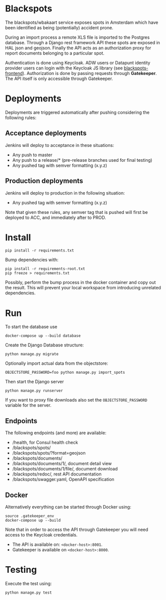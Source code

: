 # Blackspots
The blackspots/wbakaart service exposes spots in Amsterdam which have been identified as being (potentially) accident prone.

During an import process a remote XLS file is imported to the Postgres database.
Through a Django rest framework API these spots are exposed in HAL json and geojson.
Finally the API acts as an authorization proxy for report documents belonging to a particular spot.

Authentication is done using Keycloak.
ADW users or Datapunt identity provider users can login with the Keycloak JS library (see [blackspots-frontend](https://github.com/Amsterdam/blackspots-frontend/)).
Authorization is done by passing requests through **Gatekeeper**.
The API itself is only accessible through Gatekeeper.  


# Deployments

Deployments are triggered automatically after pushing considering the following rules:

## Acceptance deployments
Jenkins will deploy to acceptance in these situations:
- Any push to master
- Any push to a release/* (pre-release branches used for final testing)
- Any pushed tag with semver formatting (x.y.z)

## Production deployments
Jenkins will deploy to production in the following situation:
- Any pushed tag with semver formatting (x.y.z) 

Note that given these rules, any semver tag that is pushed will first be deployed to ACC,
and immediately after to PROD.


# Install

```
pip install -r requirements.txt
```

Bump dependencies with:

```
pip install -r requirements-root.txt
pip freeze > requirements.txt
```

Possibly, perform the bump process in the docker container and copy out the result.
This will prevent your local workspace from introducing unrelated dependencies.


# Run

To start the database use

```
docker-compose up --build database
```

Create the Django Database structure:

```
python manage.py migrate
```

Optionally import actual data from the objectstore:

```
OBJECTSTORE_PASSWORD=foo python manage.py import_spots
``` 

Then start the Django server

```
python manage.py runserver
```

If you want to proxy file downloads also set the `OBJECTSTORE_PASSWORD` variable for the server. 

## Endpoints

The following endpoints (and more) are available:
* /health, for Consul health check
* /blackspots/spots/
* /blackspots/spots/?format=geojson
* /blackspots/documents/
* /blackspots/documents/1/, document detail view
* /blackspots/documents/1/file/, document download
* /blackspots/redoc/, rest API documentation
* /blackspots/swagger.yaml, OpenAPI specification

## Docker

Alternatively everything can be started through Docker using:

```
source .gatekeeper_env
docker-compose up --build
```

Note that in order to access the API through Gatekeeper you will need access to the Keycloak credentials.

* The API is available on: `<docker-host>:8001`.
* Gatekeeper is available on `<docker-host>:8000`.


# Testing

Execute the test using:

```bash
python manage.py test
```
